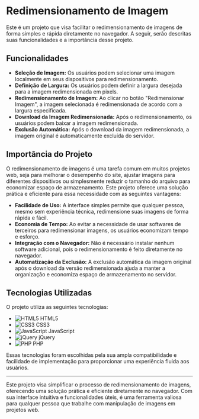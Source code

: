 # Redimensionamento de Imagem

Este é um projeto que visa facilitar o redimensionamento de imagens de forma simples e rápida diretamente no navegador. A seguir, serão descritas suas funcionalidades e a importância desse projeto.

## Funcionalidades

- **Seleção de Imagem:** Os usuários podem selecionar uma imagem localmente em seus dispositivos para redimensionamento.
- **Definição de Largura:** Os usuários podem definir a largura desejada para a imagem redimensionada em pixels.
- **Redimensionamento de Imagem:** Ao clicar no botão "Redimensionar Imagem", a imagem selecionada é redimensionada de acordo com a largura especificada.
- **Download da Imagem Redimensionada:** Após o redimensionamento, os usuários podem baixar a imagem redimensionada.
- **Exclusão Automática:** Após o download da imagem redimensionada, a imagem original é automaticamente excluída do servidor.

## Importância do Projeto

O redimensionamento de imagens é uma tarefa comum em muitos projetos web, seja para melhorar o desempenho do site, ajustar imagens para diferentes dispositivos ou simplesmente reduzir o tamanho do arquivo para economizar espaço de armazenamento. Este projeto oferece uma solução prática e eficiente para essa necessidade com as seguintes vantagens:

- **Facilidade de Uso:** A interface simples permite que qualquer pessoa, mesmo sem experiência técnica, redimensione suas imagens de forma rápida e fácil.
- **Economia de Tempo:** Ao evitar a necessidade de usar softwares de terceiros para redimensionar imagens, os usuários economizam tempo e esforço.
- **Integração com o Navegador:** Não é necessário instalar nenhum software adicional, pois o redimensionamento é feito diretamente no navegador.
- **Automatização da Exclusão:** A exclusão automática da imagem original após o download da versão redimensionada ajuda a manter a organização e economiza espaço de armazenamento no servidor.

## Tecnologias Utilizadas

O projeto utiliza as seguintes tecnologias:

- ![HTML5](https://img.shields.io/badge/HTML5-E34F26?style=for-the-badge&logo=html5&logoColor=white) HTML5
- ![CSS3](https://img.shields.io/badge/CSS3-1572B6?style=for-the-badge&logo=css3&logoColor=white) CSS3
- ![JavaScript](https://img.shields.io/badge/JavaScript-F7DF1E?style=for-the-badge&logo=javascript&logoColor=black) JavaScript
- ![jQuery](https://img.shields.io/badge/jQuery-0769AD?style=for-the-badge&logo=jquery&logoColor=white) jQuery
- ![PHP](https://img.shields.io/badge/PHP-777BB4?style=for-the-badge&logo=php&logoColor=white) PHP

Essas tecnologias foram escolhidas pela sua ampla compatibilidade e facilidade de implementação para proporcionar uma experiência fluida aos usuários.

---

Este projeto visa simplificar o processo de redimensionamento de imagens, oferecendo uma solução prática e eficiente diretamente no navegador. Com sua interface intuitiva e funcionalidades úteis, é uma ferramenta valiosa para qualquer pessoa que trabalhe com manipulação de imagens em projetos web.

